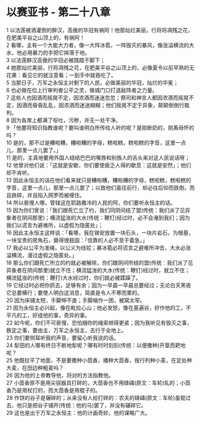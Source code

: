 # 以赛亚书 - 第二十八章
  
 1 以法莲被酒灌倒的醉汉，高傲的华冠有祸阿！他那灿烂美丽，行将将凋残之花，在肥美平谷之山顶上的，有祸阿！  
 2 看哪，主有一个大能大力者，像一大阵冰雹，一阵毁灭的暴风，像涨溢横流的大水，他必用暴力的手把它摔落于地。  
 3 以法莲醉汉高傲的华冠必被践踏于脚下；  
 4 她那灿烂美丽，行将凋残之花，在肥美平谷之山顶上的，必像夏令以前早熟的无花果：看见它的就注意看；一到手中就吞吃了。  
 5 当那日子，万军之永恒主对剩下的人民，必做美丽的华冠，灿烂的华冕；  
 6 也必做在位上行审判者公平之灵，做城门口打退敌阵者之力量。  
 7 这些人也因酒而摇晃不定，因浓酒而迷迷忽忽；祭司和神言人都因浓酒而摇晃不定，因酒而昏昏乱乱，因浓酒而迷迷糊糊；他们摇晃不定于异象，颠颠倒倒行裁判。  
 8 因为各席上都满了呕吐，污秽，并无一处干净。  
 9 「他要将知识指教谁呢？要叫谁明白所传给人听的呢？是刚断奶的，刚离母怀的吗？  
 10 是的，那不过是糟啦糟，糟啦糟的字母，糕啦糕，糕啦糕的字音，这里一点儿，那里一点儿罢了。」  
 11 是的，主真地要用外国人结结巴巴的嘴唇和别族人的舌头来对这人民说话呀；  
 12 他曾对他们说：「这就是安歇，你们要使疲乏人得的歇息：这就是安然」；他们却不肯听。  
 13 因此永恒主的话在他们看来就只是糟啦糟，糟啦糟的字母，糕啦糕，糕啦糕的字音，这里一点儿，那里一点儿罢了；以致他们虽往前行，却必往后仰而跌倒，而且跌碎，并且陷入网罗而被缠住。  
 14 所以亵慢人哪，管辖这在耶路撒冷的人民的阿，你们要听永恒主的话。  
 15 因为你们曾说：「我们跟死亡立了约，我们同阴间结了盟(传统：我们派了见异象者在阴间那里)；横流猛涨的大水(传统：鞭打)经过时，必不会淹到我们；因为我们以谎言为避难所，以虚假为隐匿处」；  
 16 因此主永恒主这样说：「看哪，我在锡安放置一块石头，一块片岩石，为根基，一块宝贵的房角石，奠得很稳固：「信靠的人必不至于着急。」  
 17 我必以公平为准绳，以公义为线铊；暴冰雹必将谎言之避难所冲去，大水必涨溢横流，漫过虚假之隐匿处。」  
 18 那么你们跟死亡所立的约就必被解除，你们跟阴间所结的盟(传统：我们派了见异象者在阴间那里)就立不住；横流猛涨的大水(传统：鞭打)经过时，就立不住；横流猛涨的(传统：鞭打)大水经过时，你们就必被蹂躏了。  
 19 它经过时必把你抓去，足够有余；因为一早晨一早晨总要经过；无论白天黑夜它总要横行；要使人明白这消息，简直是令人不寒而栗的。  
 20 因为床铺太短，手脚伸不直；手脚缩作一团，被窝太窄。  
 21 因为永恒主必兴起，像在毗拉心山；他必发怒，像在基遍谷，好作他的工，不平凡的工，好成他的事，奇异的事。  
 22 如今呢，你们不可亵慢，恐怕捆你的绳索绑得更紧；因为我听见有毁灭之事，鉄定之事，要由主，万军之永恒主，去行于全地上。  
 23 你们要侧耳听我的声音，要留心听我说的话。  
 24 犁田的人哪有终日不断地犁呢？哪有时时刻刻(传统：以便撒种)开垦而耙地呢？  
 25 他既拉平了地面，不是要撒种小茴香，播种大茴香，按行列种小麦，在定处种大麦，在田边种粗麦吗？  
 26 因为他的上帝教导他，将对的方法指教他。  
 27 小茴香原不是用尖锐器具打碎的，大茴香也不用碌碡(原文：车轮)轧的；小茴香乃是用杖打的，而大茴香是用棍子的。  
 28 作饼的谷子是辗碎的；从来没有人给打碎的：农夫的碌碡(原文：车轮)虽辊过去，他只是把谷子铺开(传统：他的马)罢了，并没有碾碎它。  
 29 这也是出于万军之永恒主：他的计画奇妙，他的谋略广大。